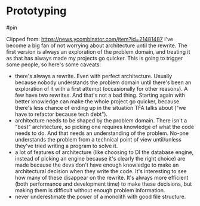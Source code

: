 # Prototyping

#pin

Clipped from: https://news.ycombinator.com/item?id=21481487
I've become a big fan of not worrying about architecture until the rewrite. The first version is always an exploration of the problem domain, and treating it as that has always made my projects go quicker.
This is going to trigger some people, so here's some caveats:

- there's always a rewrite. Even with perfect architecture. Usually because nobody understands the problem domain until there's been an exploration of it with a first attempt (occasionally for other reasons). A few have two rewrites. And that's not a bad thing. Starting again with better knowledge can make the whole project go quicker, because there's less chance of ending up in the situation TFA talks about ("we have to refactor because tech debt").
- architecture needs to be shaped by the problem domain. There isn't a "best" architecture, so picking one requires knowledge of what the code needs to do. And that needs an understanding of the problem. No-one understands the problem from a technical point of view until/unless they've tried writing a program to solve it.
- a lot of features of architecture (like choosing to DI the database engine, instead of picking an engine because it's clearly the right choice) are made because the devs don't have enough knowledge to make an architectural decision when they write the code. It's interesting to see how many of these disappear on the rewrite. It's always more efficient (both performance and development time) to make these decisions, but making them is difficult without enough problem information.
- never underestimate the power of a monolith with good file structure. 
